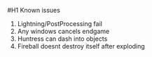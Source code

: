 #H1 Known issues
1. Lightning/PostProcessing fail
2. Any windows cancels endgame
3. Huntress can dash into objects
4. Fireball doesnt destroy itself after exploding